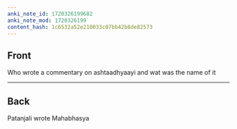 ```yaml
---
anki_note_id: 1720326199682
anki_note_mod: 1720326199
content_hash: 1c6532a52e210033c07bb42b8de82573
---
```


## Front

Who wrote a commentary on ashtaadhyaayi and wat was the name of it

<hr/>

## Back

Patanjali wrote Mahabhasya